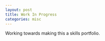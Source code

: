 ```yaml
---
layout: post
title: Work In Progress
categories: misc
---
```


Working towards making this a skills portfolio.
